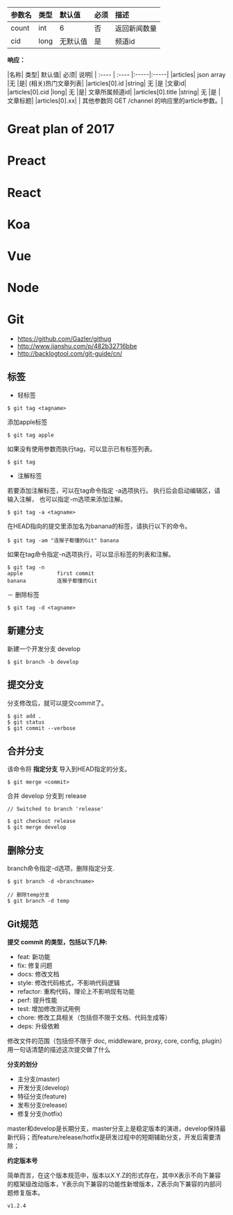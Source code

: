 |参数名|  类型  |默认值  |必须 | 描述|
| :---- | :---- |:-----|:-----|:-----|
|count|   int|  6  |否  |返回新闻数量|
|cid|   long|  无默认值  |是  |频道id|

**响应：**

|名称|  类型|  默认值|  必须|  说明|
| :---- | :---- |:-----|:-----|
|articles|  json array  |无  |是|  (相关)热门文章列表|
|articles[0].id  |string|  无  |是  |文章id|
|articles[0].cid  |long|  无  |是|  文章所属频道id|
|articles[0].title  |string|  无  |是  |文章标题|
|articles[0].xx|    |    其他参数同 GET /channel 的响应里的article参数。|




# Great plan of 2017

# Preact
# React
# Koa
# Vue
# Node
# Git
  - https://github.com/Gazler/githug
  - http://www.jianshu.com/p/482b32716bbe
  - http://backlogtool.com/git-guide/cn/


## 标签
  - 轻标签

  ```
  $ git tag <tagname>
  ```

  添加apple标签

  ```
  $ git tag apple
  ```
  如果没有使用参数而执行tag，可以显示已有标签列表。

  ```
  $ git tag
  ```
  - 注解标签

  若要添加注解标签，可以在tag命令指定 -a选项执行。
  执行后会启动编辑区，请输入注解，
  也可以指定-m选项来添加注解。
  ```
  $ git tag -a <tagname>
  ```

  在HEAD指向的提交里添加名为banana的标签，请执行以下的命令。

  ```
  $ git tag -am "连猴子都懂的Git" banana
  ```

  如果在tag命令指定-n选项执行，可以显示标签的列表和注解。

  ```
  $ git tag -n
  apple           first commit
  banana          连猴子都懂的Git
  ```

  － 删除标签
  
  ```
  $ git tag -d <tagname>
  ```

## 新建分支

  新建一个开发分支 develop
  ```
  $ git branch -b develop
  ```

## 提交分支

  分支修改后，就可以提交commit了。
  ```
  $ git add .
  $ git status
  $ git commit --verbose
  ```

## 合并分支

  该命令将 **指定分支** 导入到HEAD指定的分支。
  ```
  $ git merge <commit>
  ```

  合并 develop 分支到 release
  ```
  // Switched to branch 'release'
  
  $ git checkout release
  $ git merge develop
  ```

## 删除分支

  branch命令指定-d选项，删除指定分支.
  ```
  $ git branch -d <branchname>

  // 删除temp分支
  $ git branch -d temp
  ```

## Git规范

  **提交 commit 的类型，包括以下几种:**

  - feat: 新功能
  - fix: 修复问题
  - docs: 修改文档
  - style: 修改代码格式，不影响代码逻辑
  - refactor: 重构代码，理论上不影响现有功能
  - perf: 提升性能
  - test: 增加修改测试用例
  - chore: 修改工具相关（包括但不限于文档、代码生成等）
  - deps: 升级依赖

  修改文件的范围（包括但不限于 doc, middleware, proxy, core, config, plugin）
  用一句话清楚的描述这次提交做了什么
  
  **分支的划分**

  - 主分支(master)
  - 开发分支(develop)
  - 特征分支(feature)
  - 发布分支(release)
  - 修复分支(hotfix)

  master和develop是长期分支，master分支上是稳定版本的演进，develop保持最新代码；而feature/release/hotfix是研发过程中的短期辅助分支，开发后需要清除；

  **约定版本号**

  简单而言，在这个版本规范中，版本以X.Y.Z的形式存在，其中X表示不向下兼容的框架级改动版本，Y表示向下兼容的功能性新增版本，Z表示向下兼容的内部问题修复版本。

  ```
  v1.2.4
  ```

